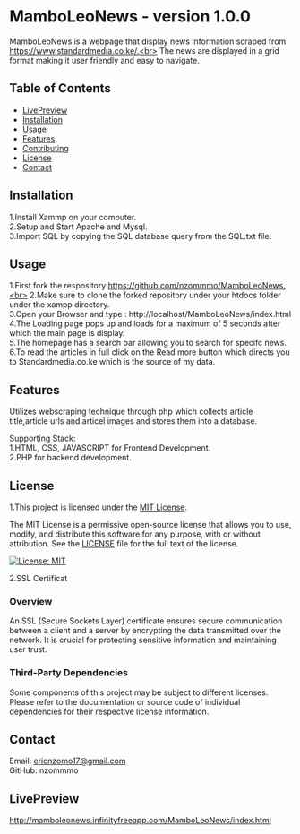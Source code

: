# MamboLeoNews -  version 1.0.0

MamboLeoNews is a webpage that display news information scraped from https://www.standardmedia.co.ke/.<br>
The news are displayed in a grid format making it user friendly and easy to navigate.

## Table of Contents
- [LivePreview](#LivePreview)
- [Installation](#installation)
- [Usage](#usage)
- [Features](#features)
- [Contributing](#contributing)
- [License](#license)
- [Contact](#contact)

## Installation
1.Install Xammp on your computer.<br>
2.Setup and Start Apache and Mysql.<br>
3.Import SQL by copying the SQL database query from the SQL.txt file.

## Usage

1.First fork the respository 
https://github.com/nzommmo/MamboLeoNews.<br>
2.Make sure to clone the forked repository under your htdocs folder under the xampp directory.<br>
3.Open your Browser and type : http://localhost/MamboLeoNews/index.html <br>
4.The Loading page pops up and loads for a maximum of 5 seconds after which the main page is display.<br>
5.The homepage has a search bar allowing you to search for specifc news.<br>
6.To read the articles in full click on the Read more button which directs you to Standardmedia.co.ke which is the source of my data.

## Features
Utilizes webscraping technique through php which collects article title,article urls and articel images and stores them into a database.

Supporting Stack:<br>
1.HTML, CSS, JAVASCRIPT for Frontend Development.<br>
2.PHP for backend development.   

## License

1.This project is licensed under the [MIT License](LICENSE).

The MIT License is a permissive open-source license that allows you to use, modify, and distribute this software for any purpose, with or without attribution. See the [LICENSE](LICENSE) file for the full text of the license.

[![License: MIT](https://img.shields.io/badge/License-MIT-yellow.svg)](https://opensource.org/licenses/MIT)

2.SSL Certificat
### Overview
An SSL (Secure Sockets Layer) certificate ensures secure communication between a client and a server by encrypting the data transmitted over the network. It is crucial for protecting sensitive information and maintaining user trust.
### Third-Party Dependencies

Some components of this project may be subject to different licenses. Please refer to the documentation or source code of individual dependencies for their respective license information.

## Contact
Email: ericnzomo17@gmail.com<br>
GitHub: nzommmo<br>

## LivePreview
http://mamboleonews.infinityfreeapp.com/MamboLeoNews/index.html


